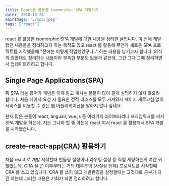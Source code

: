 ```yaml
---
title: React를 활용한 isomorphic SPA 개발하기
date: '2018-10-24'
mainImage: './spa.jpeg'
tags: ['react']
---
```


react 를 활용한 isomorphic SPA 개발에 대한 내용을 정리한 글입니다. 이 전에 개발했던 내용들을 정리하고자 하는 목적도 있고 react 를 활용해 무언가 새로운 SPA 프로젝트를 시작했을때 "전에는 이렇게 작업했었구나.." 하는 내용을 남기고자 합니다. 의식의 흐름대로 정리하는 내용이라 부족한 부분도 있을꺼 같은데, 그건 그때 그때 정리하면서 업데이트하려고 합니다.

## Single Page Applications(SPA)

뭐 SPA 라는 용어가 개념은 이제 알고 계시는 분들이 많아 길게 설명하지 않지 않으려 합니다. 처음 페이지 요청 시 필요한 정적 리소스를 모두 가져와서 페이지 새로고침 없이 서비스를 이용할 수 있는 웹 어플리케이션을 말하지 않나 싶네요.

현재 많은 분들이 react, angualr, vue.js 등 여러가지 라이브러리나 프레임워크를 써서 SPA 개발을 하는데, 저는 그나마 할 줄 아는데 react 여서 react 를 활용해서 SPA 개발을 시작했습니다.

## create-react-app(CRA) 활용하기

처음 react 로 개발 시작할때 번들링 설정이나 라우팅 설정 등 직접 세팅하는게 여간 귀찮았는데, CRA 을 쓴 이후부터는 거의 대부분의 (사실상 전체) 프로젝트를 시작할때 CRA 를 쓰고 있습니다. CRA 를 쓰지 않고 개발환경을 설정할때는 그것대로 공부가 되긴 하는데 그러한 내용은 기회가 되면 정리하려고 합니다.
